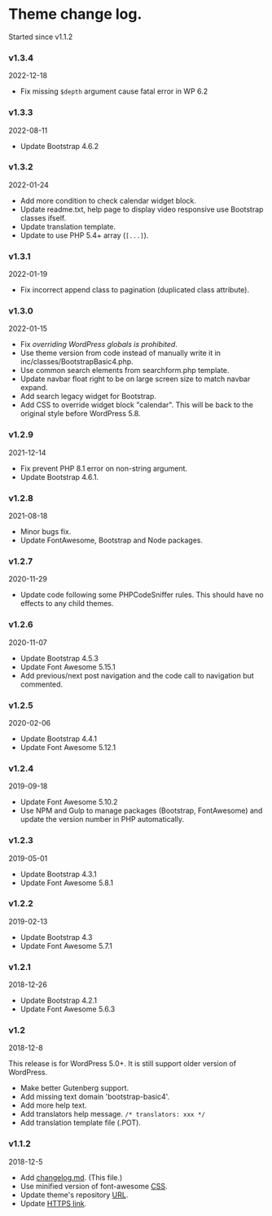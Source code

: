# Theme change log.
Started since v1.1.2

### v1.3.4
2022-12-18
* Fix missing `$depth` argument cause fatal error in WP 6.2

### v1.3.3
2022-08-11
* Update Bootstrap 4.6.2

### v1.3.2
2022-01-24

* Add more condition to check calendar widget block.
* Update readme.txt, help page to display video responsive use Bootstrap classes ifself.
* Update translation template.
* Update to use PHP 5.4+ array (`[...]`).

### v1.3.1
2022-01-19
* Fix incorrect append class to pagination (duplicated class attribute).

### v1.3.0
2022-01-15
* Fix _overriding WordPress globals is prohibited_.
* Use theme version from code instead of manually write it in inc/classes/BootstrapBasic4.php.
* Use common search elements from searchform.php template.
* Update navbar float right to be on large screen size to match navbar expand.
* Add search legacy widget for Bootstrap.
* Add CSS to override widget block "calendar". This will be back to the original style before WordPress 5.8.

### v1.2.9
2021-12-14
* Fix prevent PHP 8.1 error on non-string argument.
* Update Bootstrap 4.6.1.

### v1.2.8
2021-08-18
* Minor bugs fix.
* Update FontAwesome, Bootstrap and Node packages.

### v1.2.7
2020-11-29
* Update code following some PHPCodeSniffer rules. This should have no effects to any child themes.

### v1.2.6
2020-11-07
* Update Bootstrap 4.5.3
* Update Font Awesome 5.15.1
* Add previous/next post navigation and the code call to navigation but commented.

### v1.2.5
2020-02-06
* Update Bootstrap 4.4.1
* Update Font Awesome 5.12.1

### v1.2.4
2019-09-18
* Update Font Awesome 5.10.2
* Use NPM and Gulp to manage packages (Bootstrap, FontAwesome) and update the version number in PHP automatically.

### v1.2.3
2019-05-01

* Update Bootstrap 4.3.1
* Update Font Awesome 5.8.1

### v1.2.2
2019-02-13

* Update Bootstrap 4.3
* Update Font Awesome 5.7.1

### v1.2.1
2018-12-26

* Update Bootstrap 4.2.1
* Update Font Awesome 5.6.3

### v1.2
2018-12-8

This release is for WordPress 5.0+. It is still support older version of WordPress.
* Make better Gutenberg support.
* Add missing text domain 'bootstrap-basic4'.
* Add more help text.
* Add translators help message. `/* translators: xxx */`
* Add translation template file (.POT).

### v1.1.2
2018-12-5
* Add [changelog.md](https://github.com/Rundiz-WP/bootstrap-basic4/issues/26). (This file.)
* Use minified version of font-awesome [CSS](https://github.com/Rundiz-WP/bootstrap-basic4/commit/3e27bbd2c496eb32052a6695f06073358f965a3b).
* Update theme's repository [URL](https://github.com/Rundiz-WP/bootstrap-basic4/commit/e88c59ffeee2e0a64cc477a540b0018def0920f0).
* Update [HTTPS link](https://github.com/Rundiz-WP/bootstrap-basic4/commit/12c95ed2fdd1c86aa85dad82b97d3ecceaace732).
